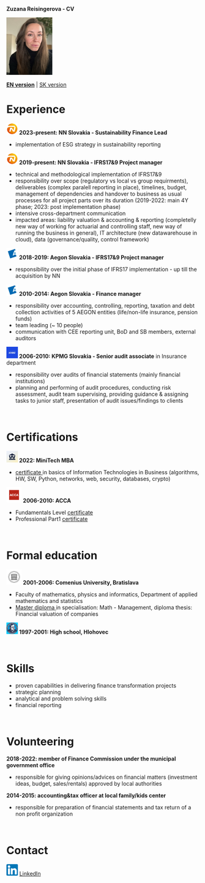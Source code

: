 **Zuzana Reisingerova - CV**

<img src="profile pic.jpg" width="120" height="150">

[**EN version**](README.md) | [SK version](README_SK.md) 

# Experience
**<img src="NN logo.jpeg" width="30" height="30"> 2023-present: NN Slovakia - Sustainability Finance Lead** 
* implementation of ESG strategy in sustainability reporting

**<img src="NN logo.jpeg" width="30" height="30"> 2019-present: NN Slovakia - IFRS17&9 Project manager** 
* technical and methodological implementation of IFRS17&9 
* responsibility over scope (regulatory vs local vs group requirments), deliverables (complex paralell reporting in place), timelines, budget, management of dependencies and handover to business as usual processes for all project parts over its duration (2019-2022: main 4Y phase; 2023: post implementation phase) 
* intensive cross-department communication 
* impacted areas: liability valuation & accounting & reporting (completelly new way of working for actuarial and controlling staff, new way of running the business in general), IT architecture (new datawarehouse in cloud), data (governance/quality, control framework) 
  
**<img src="Aegon logo.jpeg" width="30" height="30"> 2018-2019: Aegon Slovakia - IFRS17&9 Project manager**
* responsibility over the initial phase of IFRS17 implementation - up till the acquisition by NN  

**<img src="Aegon logo.jpeg" width="30" height="30"> 2010-2014: Aegon Slovakia - Finance manager** 
* responsibility over accounting, controlling,  reporting, taxation and debt collection activities of 5 AEGON entities (life/non-life insurance, pension funds) 
* team leading (~ 10 people) 
* communication with CEE reporting unit, BoD and SB members, external auditors

**<img src="kpmg logo.jpeg" width="30" height="30"> 2006-2010: KPMG Slovakia - Senior audit associate** in Insurance department 
* responsibility over audits of financial statements (mainly financial institutions) 
* planning and performing of audit procedures, conducting risk assessment, audit team supervising, providing guidance & assigning tasks to junior staff, presentation of audit issues/findings to clients

<br>

# Certifications
**<img src="MiniTech logo.jpeg" width="30" height="30"> 2022: MiniTech MBA**
*  <a href="Reisingerova_MiniTechMBA_EN certificate.pdf"> certificate </a> in basics of Information Technologies in Business (algorithms, HW, SW, Python, networks, web, security, databases, crypto) 

**<img src="ACCA logo.jpeg" width="40" height="40"> 2006-2010: ACCA** 
* Fundamentals Level <a href="Reisingerova_ACCA_Fundamentals Level.pdf">certificate </a> 
* Professional Part1 <a href="Reisingerova_ACCA_Professional Part1.pdf">certificate </a> 

<br>

# Formal education 
**<img src="UK logo.jpeg" width="40" height="40"> 2001-2006: Comenius University, Bratislava** 

* Faculty of mathematics, physics and informatics, Department of applied mathematics and statistics 
* <a href="diplom.pdf"> Master diploma </a> in specialisation: Math - Management, diploma thesis: Financial valuation of companies 
 
**<img src="gymnazium logo.jpeg" width="30" height="30"> 1997-2001: High school, Hlohovec**

<br>

# Skills
* proven capabilities in delivering finance transformation projects 
* strategic planning 
* analytical and problem solving skills
* financial reporting

<br>

# Volunteering
**2018-2022: member of Finance Commission under the municipal government office**
* responsible for giving opinions/advices on financial matters (investment ideas, budget, sales/rentals) approved by local authorities 

**2014-2015: accounting&tax officer at local family/kids center**
* responsible for preparation of financial statements and tax return of a non profit organization

<br>

# Contact
<img src="LinkedIn logo.png" width="30" height="30"> 
<a href="https://www.linkedin.com/in/zuzana-reisingerova-388977152/">LinkedIn</a> 
